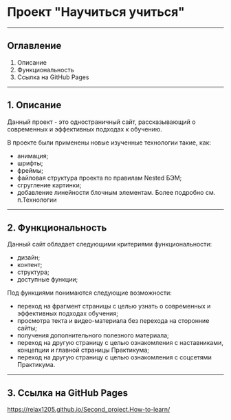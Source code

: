 # Проект "Научиться учиться"

---

## Оглавление

1. Описание
2. Функциональность
3. Ссылка на GitHub Pages

---

## 1. Описание

Данный проект - это одностраничный сайт, рассказывающий о современных и эффективных подходах к обучению.

В проекте были применены новые изученные технологии такие, как:

- анимация;
- шрифты;
- фреймы;
- файловая структура проекта по правилам Nested БЭМ;
- сгругление картинки;
- добавление линейности блочным элементам.
  Более подробно см. п.Технологии

---

## 2. Функциональность

Данный сайт обладает следующими критериями функциональности:

- дизайн;
- контент;
- структура;
- доступные функции;

Под функциями понимаются следующие возможности:

- переход на фрагмент страницы с целью узнать о современных и эффективных подходах обучения;
- просмотра текта и видео-материала без перехода на сторонние сайты;
- получения дополнительного полезного материала;
- переход на другую страницу с целью ознакомления с наставниками, концепции и главной страницы Практикума;
- переход на другую страницу с целью ознакомления с соцсетями Практикума.

---


## 3. Ссылка на GitHub Pages

https://relax1205.github.io/Second_project.How-to-learn/
